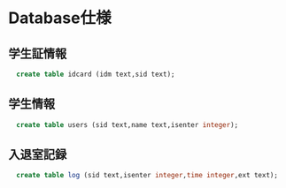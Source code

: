# Database仕様
## 学生証情報
```sql
  create table idcard (idm text,sid text);
```
## 学生情報
```sql
  create table users (sid text,name text,isenter integer);
```
## 入退室記録
```sql
  create table log (sid text,isenter integer,time integer,ext text);
```
